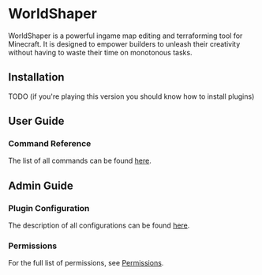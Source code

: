 # WorldShaper

WorldShaper is a powerful ingame map editing and terraforming tool for Minecraft. It is designed to empower builders
to unleash their creativity without having to waste their time on monotonous tasks.

## Installation

TODO (if you're playing this version you should know how to install plugins)

## User Guide

### Command Reference

The list of all commands can be found [here](./documentation/commands.md).

## Admin Guide

### Plugin Configuration

The description of all configurations can be found [here](./documentation/configuration.md).

### Permissions

For the full list of permissions, see [Permissions](./documentation/permissions.md).
